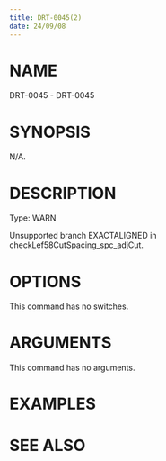 ```yaml
---
title: DRT-0045(2)
date: 24/09/08
---
```


# NAME

DRT-0045 - DRT-0045

# SYNOPSIS

N/A.

# DESCRIPTION

Type: WARN

Unsupported branch EXACTALIGNED in checkLef58CutSpacing_spc_adjCut.

# OPTIONS

This command has no switches.

# ARGUMENTS

This command has no arguments.

# EXAMPLES

# SEE ALSO
